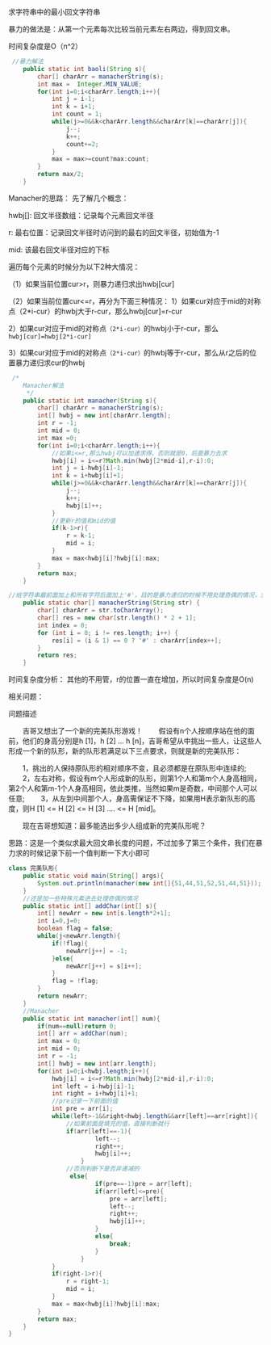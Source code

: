 求字符串中的最小回文字符串

暴力的做法是：从第一个元素每次比较当前元素左右两边，得到回文串。

时间复杂度是O（n^2）

```java
 //暴力解法
    public static int baoli(String s){
        char[] charArr = manacherString(s);
        int max =  Integer.MIN_VALUE;
        for(int i=0;i<charArr.length;i++){
            int j = i-1;
            int k = i+1;
            int count = 1;
            while(j>=0&&k<charArr.length&&charArr[k]==charArr[j]){
                j--;
                k++;
                count+=2;
            }
            max = max>=count?max:count;
        }
        return max/2;
    }
```



Manacher的思路：
先了解几个概念：

hwbj[]: 回文半径数组：记录每个元素回文半径

r: 最右位置：记录回文半径时访问到的最右的回文半径，初始值为-1

mid: 该最右回文半径对应的下标

遍历每个元素的时候分为以下2种大情况：

（1）如果当前位置cur>r，则暴力递归求出hwbj[cur]

（2）如果当前位置cur<=r，再分为下面三种情况：
​	1）如果cur对应于mid的对称点（2*i-cur）的hwbj大于r-cur，那么hwbj[cur]=r-cur

​	2）如果cur对应于mid的对称点`（2*i-cur）`的hwbj小于r-cur，那么`hwbj[cur]=hwbj[2*i-cur]`

​	3）如果cur对应于mid的对称点`（2*i-cur）`的hwbj等于r-cur，那么从r之后的位置暴力递归求cur的hwbj

```JAVA
 /*
    Manacher解法
     */
    public static int manacher(String s){
        char[] charArr = manacherString(s);
        int[] hwbj = new int[charArr.length];
        int r = -1;
        int mid = 0;
        int max =0;
        for(int i=0;i<charArr.length;i++){
            //如果i<=r,那么hwbj可以加速求得，否则就是0，后面暴力去求
            hwbj[i] = i<=r?Math.min(hwbj[2*mid-i],r-i):0;
            int j = i-hwbj[i]-1;
            int k = i+hwbj[i]+1;
            while(j>=0&&k<charArr.length&&charArr[k]==charArr[j]){
                j--;
                k++;
                hwbj[i]++;
            }
            //更新r的值和mid的值
            if(k-1>r){
                r = k-1;
                mid = i;
            }
            max = max<hwbj[i]?hwbj[i]:max;
        }
        return max;
    }

//给字符串最前面加上和所有字符后面加上'#'，目的是暴力递归的时候不用处理奇偶的情况，求得回文串的长度后直接除以2即可
    public static char[] manacherString(String str) {
        char[] charArr = str.toCharArray();
        char[] res = new char[str.length() * 2 + 1];
        int index = 0;
        for (int i = 0; i != res.length; i++) {
            res[i] = (i & 1) == 0 ? '#' : charArr[index++];
        }
        return res;
    }
```



时间复杂度分析：
其他的不用管，r的位置一直在增加，所以时间复杂度是O(n)



相关问题：

问题描述

　　吉哥又想出了一个新的完美队形游戏！
　　假设有n个人按顺序站在他的面前，他们的身高分别是h [1]，h [2] ... h [n]，吉哥希望从中挑出一些人，让这些人形成一个新的队形，新的队形若满足以下三点要求，则就是新的完美队形：

　　1，挑出的人保持原队形的相对顺序不变，且必须都是在原队形中连续的; 
　　2，左右对称，假设有m个人形成新的队形，则第1个人和第m个人身高相同，第2个人和第m-1个人身高相同，依此类推，当然如果m是奇数，中间那个人可以任意; 
　　3，从左到中间那个人，身高需保证不下降，如果用H表示新队形的高度，则H [1] <= H [2] <= H [3] .... <= H [mid]。

　　现在吉哥想知道：最多能选出多少人组成新的完美队形呢？



思路：这是一个类似求最大回文串长度的问题，不过加多了第三个条件，我们在暴力求的时候记录下前一个值判断一下大小即可

```java
class 完美队形{
    public static void main(String[] args){
        System.out.println(manacher(new int[]{51,44,51,52,51,44,51}));
    }
    //还是加一些特殊元素进去处理奇偶的情况
    public static int[] addChar(int[] s){
        int[] newArr = new int[s.length*2+1];
        int i=0,j=0;
        boolean flag = false;
        while(j<newArr.length){
            if(!flag){
                newArr[j++] = -1;
            }else{
                newArr[j++] = s[i++];
            }
            flag = !flag;
        }
        return newArr;
    }
    //Manacher
    public static int manacher(int[] num){
        if(num==null)return 0;
        int[] arr = addChar(num);
        int max = 0;
        int mid = 0;
        int r = -1;
        int[] hwbj = new int[arr.length];
        for(int i=0;i<hwbj.length;i++){
            hwbj[i] = i<=r?Math.min(hwbj[2*mid-i],r-i):0;
            int left = i-hwbj[i]-1;
            int right = i+hwbj[i]+1;
            //pre记录一下前面的值
            int pre = arr[i];
            while(left>-1&&right<hwbj.length&&arr[left]==arr[right]){
                //如果前面是填充的值，直接判断就行    
                if(arr[left]==-1){
                        left--;
                        right++;
                        hwbj[i]++;
                    }
                //否则判断下是否非递减的
                 else{
                        if(pre==-1)pre = arr[left];
                        if(arr[left]<=pre){
                            pre = arr[left];
                            left--;
                            right++;
                            hwbj[i]++;
                        }
                        else{
                            break;
                        }
                    }
            }
            if(right-1>r){
                r = right-1;
                mid = i;
            }
            max = max<hwbj[i]?hwbj[i]:max;
        }
        return max;
    }
}
```


